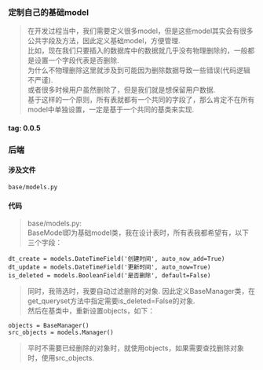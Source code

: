 ### 定制自己的基础model
> 在开发过程当中，我们需要定义很多model，但是这些model其实会有很多公共字段及方法，因此定义基础model，方便管理.  
> 比如，现在我们只要插入的数据库中的数据就几乎没有物理删除的，一般都是设置一个字段代表是否删除.  
> 为什么不物理删除这里就涉及到可能因为删除数据导致一些错误(代码逻辑不严谨).  
> 或者很多时候用户虽然删除了，但是我们就是想保留用户数据.  
> 基于这样的一个原则，所有表就都有一个共同的字段了，那么肯定不在所有model中单独设置，一定是基于一个共同的基类来实现.  

#### tag: 0.0.5

### 后端

#### 涉及文件
```
base/models.py
```

#### 代码
> base/models.py:  
> BaseModel即为基础model类，我在设计表时，所有表我都希望有，以下三个字段：  
```
dt_create = models.DateTimeField('创建时间', auto_now_add=True)
dt_update = models.DateTimeField('更新时间', auto_now=True)
is_deleted = models.BooleanField('是否删除', default=False)
```
> 同时，我筛选时，我要自动过滤删除的对象.
> 因此定义BaseManager类，在get_queryset方法中指定需要is_deleted=False的对象.  
> 然后在基类中，重新设置objects，如下：  
```
objects = BaseManager()
src_objects = models.Manager()
```
> 平时不需要已经删除的对象时，就使用objects，如果需要查找删除对象时，使用src_objects.  
